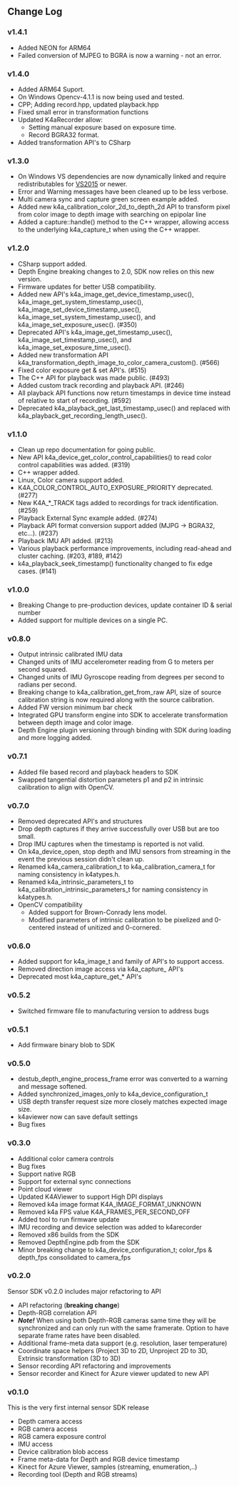 ## Change Log

### v1.4.1

* Added NEON for ARM64
* Failed conversion of MJPEG to BGRA is now a warning - not an error.

### v1.4.0

* Added ARM64 Suport.
* On Windows Opencv-4.1.1 is now being used and tested.
* CPP; Adding record.hpp, updated playback.hpp
* Fixed small error in transformation functions
* Updated K4aRecorder allow:
  * Setting manual exposure based on exposure time.
  * Record BGRA32 format.
* Added transformation API's to CSharp

### v1.3.0 

* On Windows VS dependencies are now dynamically linked and require redistributables for
[VS2015](https://www.microsoft.com/en-us/download/details.aspx?id=48145) or newer.
* Error and Warning messages have been cleaned up to be less verbose.
* Multi camera sync and capture green screen example added.
* Added new k4a_calibration_color_2d_to_depth_2d API  to transform pixel from color image to depth image with searching on epipolar line
* Added a capture::handle() method to the C++ wrapper, allowing access to the underlying k4a_capture_t when using the C++ wrapper.

### v1.2.0

* CSharp support added.
* Depth Engine breaking changes to 2.0, SDK now relies on this new version.
* Firmware updates for better USB compatibility.
* Added new API's k4a_image_get_device_timestamp_usec(), k4a_image_get_system_timestamp_usec(), 
k4a_image_set_device_timestamp_usec(), k4a_image_set_system_timestamp_usec(), and k4a_image_set_exposure_usec(). (#350)
* Deprecated API's k4a_image_get_timestamp_usec(), k4a_image_set_timestamp_usec(), and k4a_image_set_exposure_time_usec().
* Added new transformation API k4a_transformation_depth_image_to_color_camera_custom(). (#566)
* Fixed color exposure get & set API's. (#515)
* The C++ API for playback was made public. (#493)
* Added custom track recording and playback API. (#246)
* All playback API functions now return timestamps in device time instead of relative to start of recording. (#592)
* Deprecated k4a_playback_get_last_timestamp_usec() and replaced with k4a_playback_get_recording_length_usec().

### v1.1.0

* Clean up repo documentation for going public.
* New API k4a_device_get_color_control_capabilities() to read color control capabilities was added. (#319)
* C++ wrapper added.
* Linux, Color camera support added.
* K4A_COLOR_CONTROL_AUTO_EXPOSURE_PRIORITY deprecated. (#277)
* New K4A_\*_TRACK tags added to recordings for track identification. (#259)
* Playback External Sync example added. (#274)
* Playback API format conversion support added (MJPG -> BGRA32, etc...). (#237)
* Playback IMU API added. (#213)
* Various playback performance improvements, including read-ahead and cluster caching. (#203, #189, #142)
* k4a_playback_seek_timestamp() functionality changed to fix edge cases. (#141)

### v1.0.0

* Breaking Change to pre-production devices, update container ID & serial number
* Added support for multiple devices on a single PC.

### v0.8.0

* Output intrinsic calibrated IMU data
* Changed units of IMU accelerometer reading from G to meters per second squared.
* Changed units of IMU Gyroscope reading from degrees per second to radians per second.
* Breaking change to k4a_calibration_get_from_raw API, size of source calibration string is now required along with the 
source calibration.
* Added FW version minimum bar check
* Integrated GPU transform engine into SDK to accelerate transformation between depth image and color image.
* Depth Engine plugin versioning through binding with SDK during loading and more logging added.

### v0.7.1

* Added file based record and playback headers to SDK
* Swapped tangential distortion parameters p1 and p2 in intrinsic calibration to align with OpenCV.

### v0.7.0

* Removed deprecated API's and structures
* Drop depth captures if they arrive successfully over USB but are too small.
* Drop IMU captures when the timestamp is reported is not valid.
* On k4a_device_open, stop depth and IMU sensors from streaming in the event the previous session didn't clean up.
* Renamed k4a_camera_calibration_t to k4a_calibration_camera_t for naming consistency in k4atypes.h.
* Renamed k4a_intrinsic_parameters_t to k4a_calibration_intrinsic_parameters_t for naming consistency in k4atypes.h.
* OpenCV compatibility
    * Added support for Brown-Conrady lens model.
    * Modified parameters of intrinsic calibration to be pixelized and 0-centered instead of unitized and 0-cornered.

### v0.6.0

* Added support for k4a_image_t and family of API's to support access.
* Removed direction image access via k4a_capture_ API's
* Deprecated most k4a_capture_get_* API's

### v0.5.2

* Switched firmware file to manufacturing version to address bugs

### v0.5.1

* Add firmware binary blob to SDK

### v0.5.0

* destub_depth_engine_process_frame error was converted to a warning and message softened.
* Added synchronized_images_only to k4a_device_configuration_t
* USB depth transfer request size more closely matches expected image size.
* k4aviewer now can save default settings
* Bug fixes

### v0.3.0

* Additional color camera controls
* Bug fixes
* Support native RGB
* Support for external sync connections
* Point cloud viewer
* Updated K4AViewer to support High DPI displays
* Removed k4a image format K4A\_IMAGE\_FORMAT\_UNKNOWN
* Removed k4a FPS value K4A\_FRAMES\_PER\_SECOND\_OFF
* Added tool to run firmware update
* IMU recording and device selection was added to k4arecorder
* Removed x86 builds from the SDK
* Removed DepthEngine.pdb from the SDK
* Minor breaking change to k4a_device_configuration_t; color_fps & depth_fps consolidated to camera_fps

### v0.2.0

Sensor SDK v0.2.0 includes major refactoring to API

* API refactoring (**breaking change**)
* Depth-RGB correlation API
* ***Note!*** When using both Depth-RGB cameras same time they will be synchronized and can only run with the same framerate. Option to have separate frame rates have been disabled.
* Additional frame-meta data support (e.g. resolution, laser temperature)
* Coordinate space helpers (Project 3D to 2D, Unproject 2D to 3D, Extrinsic transformation (3D to 3D)
* Sensor recording API refactoring and improvements
* Sensor recorder and Kinect for Azure viewer updated to new API

### v0.1.0

This is the very first internal sensor SDK release

* Depth camera access
* RGB camera access
* RGB camera exposure control
* IMU access
* Device calibration blob access
* Frame meta-data for Depth and RGB device timestamp
* Kinect for Azure Viewer, samples (streaming, enumeration,..)
* Recording tool (Depth and RGB streams)
